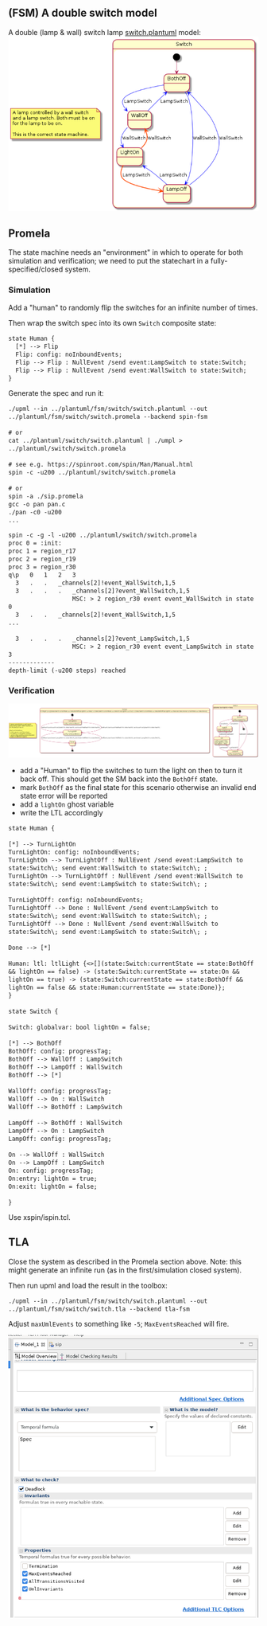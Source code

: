 ## (FSM) A double switch  model

A double (lamp & wall) switch lamp [switch.plantuml](../../plantuml/fsm/switch/switch.plantuml) model:
![image](../../plantuml/fsm/switch/switch0.png)

## Promela 

The state machine needs an "environment" in which to operate for both simulation and verification; 
we need to put the statechart in a fully-specified/closed system.

### Simulation

Add a "human" to randomly flip the switches for an infinite number of times.

Then wrap the switch spec into its own ```Switch``` composite state:

```
state Human {
  [*] --> Flip
  Flip: config: noInboundEvents;
  Flip --> Flip : NullEvent /send event:LampSwitch to state:Switch;
  Flip --> Flip : NullEvent /send event:WallSwitch to state:Switch;
}
```

Generate the spec and run it:

```
./upml --in ../plantuml/fsm/switch/switch.plantuml --out ../plantuml/fsm/switch/switch.promela --backend spin-fsm

# or
cat ../plantuml/switch/switch.plantuml | ./umpl > ../plantuml/switch/switch.promela

# see e.g. https://spinroot.com/spin/Man/Manual.html
spin -c -u200 ../plantuml/switch/switch.promela

# or
spin -a ./sip.promela
gcc -o pan pan.c
./pan -c0 -u200
...
```

```
spin -c -g -l -u200 ../plantuml/switch/switch.promela
proc 0 = :init:
proc 1 = region_r17
proc 2 = region_r19
proc 3 = region_r30
q\p   0   1   2   3
  3   .   .   _channels[2]!event_WallSwitch,1,5
  3   .   .   .   _channels[2]?event_WallSwitch,1,5
                  MSC: > 2 region_r30 event event_WallSwitch in state 0
  3   .   .   _channels[2]!event_WallSwitch,1,5
...

  3   .   .   .   _channels[2]?event_LampSwitch,1,5
                  MSC: > 2 region_r30 event event_LampSwitch in state 3
-------------
depth-limit (-u200 steps) reached
```

### Verification

![image](../../plantuml/fsm/switch/switch.png)

- add a "Human" to flip the switches to turn the light on then to turn it back off. This should get the SM back into
the ```BothOff``` state.
- mark ```BothOff``` as the final state for this scenario otherwise an invalid end state error will be reported
- add a ```lightOn``` ghost variable
- write the LTL accordingly


```
state Human {

[*] --> TurnLightOn
TurnLightOn: config: noInboundEvents;
TurnLightOn --> TurnLightOff : NullEvent /send event:LampSwitch to state:Switch\; send event:WallSwitch to state:Switch\; ;
TurnLightOn --> TurnLightOff : NullEvent /send event:WallSwitch to state:Switch\; send event:LampSwitch to state:Switch\; ;

TurnLightOff: config: noInboundEvents;
TurnLightOff --> Done : NullEvent /send event:LampSwitch to state:Switch\; send event:WallSwitch to state:Switch\; ;
TurnLightOff --> Done : NullEvent /send event:WallSwitch to state:Switch\; send event:LampSwitch to state:Switch\; ;

Done --> [*]

Human: ltl: ltlLight {<>[](state:Switch:currentState == state:BothOff && lightOn == false) -> (state:Switch:currentState == state:On && lightOn == true) -> (state:Switch:currentState == state:BothOff && lightOn == false && state:Human:currentState == state:Done)};
}

state Switch {

Switch: globalvar: bool lightOn = false;

[*] --> BothOff
BothOff: config: progressTag;
BothOff --> WallOff : LampSwitch
BothOff --> LampOff : WallSwitch
BothOff --> [*]

WallOff: config: progressTag;
WallOff --> On : WallSwitch
WallOff --> BothOff : LampSwitch

LampOff --> BothOff : WallSwitch
LampOff --> On : LampSwitch
LampOff: config: progressTag;

On --> WallOff : WallSwitch
On --> LampOff : LampSwitch
On: config: progressTag;
On:entry: lightOn = true;
On:exit: lightOn = false;

}

```

Use xspin/ispin.tcl.


## TLA

Close the system as described in the Promela section above. Note: this might generate an infinite run (as in the first/simulation closed system).

Then run upml and load the result in the toolbox:

```
./upml --in ../plantuml/fsm/switch/switch.plantuml --out ../plantuml/fsm/switch/switch.tla --backend tla-fsm
```

Adjust ```maxUmlEvents``` to something like ```-5```; ```MaxEventsReached``` will fire.

![image](../../images/tla1.png)


